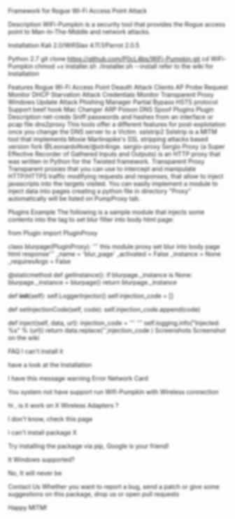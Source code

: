 Framework for Rogue Wi-Fi Access Point Attack

Description
WiFi-Pumpkin is a security tool that provides the Rogue access point to Man-In-The-Middle and network attacks.

Installation
Kali 2.0/WifiSlax 4.11.1/Parrot 2.0.5

Python 2.7
 git clone https://github.com/P0cL4bs/WiFi-Pumpkin.git
 cd WiFi-Pumpkin
 chmod +x installer.sh
 ./installer.sh --install
refer to the wiki for Installation

Features
Rogue Wi-Fi Access Point
Deauth Attack Clients AP
Probe Request Monitor
DHCP Starvation Attack
Credentials Monitor
Transparent Proxy
Windows Update Attack
Phishing Manager
Partial Bypass HSTS protocol
Support beef hook
Mac Changer
ARP Poison
DNS Spoof
Plugins
Plugin	Description
net-creds	Sniff passwords and hashes from an interface or pcap file
dns2proxy	This tools offer a different features for post-explotation once you change the DNS server to a Victim.
sslstrip2	Sslstrip is a MITM tool that implements Moxie Marlinspike's SSL stripping attacks based version fork @LeonardoNve/@xtr4nge.
sergio-proxy	Sergio Proxy (a Super Effective Recorder of Gathered Inputs and Outputs) is an HTTP proxy that was written in Python for the Twisted framework.
Transparent Proxy
Transparent proxies that you can use to intercept and manipulate HTTP/HTTPS traffic modifying requests and responses, that allow to inject javascripts into the targets visited. You can easily implement a module to inject data into pages creating a python file in directory "Proxy" automatically will be listed on PumpProxy tab.

Plugins Example
The following is a sample module that injects some contents into the tag to set blur filter into body html page:

from Plugin import PluginProxy

class blurpage(PluginProxy):
   ''' this module proxy set blur into body page html response'''
   _name          = 'blur_page'
   _activated     = False
   _instance      = None
   _requiresArgs  = False

   @staticmethod
   def getInstance():
       if blurpage._instance is None:
           blurpage._instance = blurpage()
       return blurpage._instance

   def __init__(self):
       self.LoggerInjector()
       self.injection_code = []

   def setInjectionCode(self, code):
       self.injection_code.append(code)

   def inject(self, data, url):
       injection_code = '''<head> <style type="text/css">
       body{
   	filter: blur(2px);
   	-webkit-filter: blur(2px);}
   	</style>'''
       self.logging.info("Injected: %s" % (url))
       return data.replace('<head>',injection_code )
Screenshots
Screenshot on the wiki

FAQ
I can't install it

have a look at the Installation

I have this message warning Error Network Card

You system not have support run Wifi-Pumpkin with Wireless connection

hi , is it work on X Wireless Adapters ?

I don't know, check this page

I can't install package X

Try installing the package via pip, Google is your friend!

It Windows supported?

No, It will never be

Contact Us
Whether you want to report a bug, send a patch or give some suggestions on this package, drop us or open pull requests

Happy MITM!
